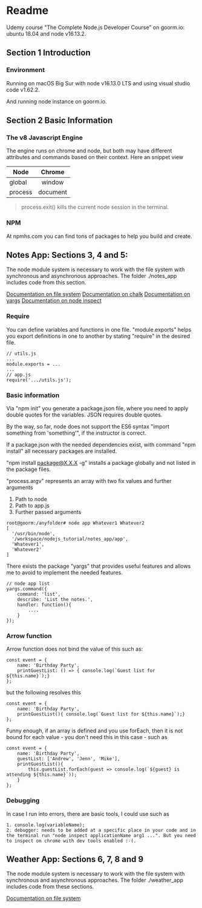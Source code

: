 # Readme
Udemy course "The Complete Node.js Developer Course" on goorm.io: ubuntu 18.04 and node v16.13.2.

## Section 1 Introduction

### Environment

Running on macOS Big Sur with node v16.13.0 LTS and using visual studio code v1.62.2.

And running node instance on goorm.io.

## Section 2 Basic Information

### The v8 Javascript Engine

The engine runs on chrome and node, but both may have different attributes and commands based on their context. Here an snippet view

| Node | Chrome |  
| ---- | :------: |  
| global | window |
| process | document |

> process.exit() kills the current node session in the terminal.

### NPM

At npmhs.com you can find tons of packages to help you build and create.

## Notes App: Sections 3, 4 and 5:

The node module system is necessary to work with the file system with synchronous and asynchronous approaches. The folder ./notes_app includes code from this section.

[Documentation on file system](https://nodejs.org/dist/latest-v16.x/docs/api/fs.html)
[Documentation on chalk](https://github.com/chalk/chalk)
[Documentation on yargs](https://github.com/yargs/yargs)
[Documentation on node inspect](https://nodejs.org/api/inspector.html)
### Require

You can define variables and functions in one file. "module.exports" helps you export definitions in one to another by stating "require" in the desired file.
````
// utils.js
...
module.exports = ...
...
// app.js
require('.../utils.js');
````

### Basic information
Via "npm init" you generate a package.json file, where you need to apply double quotes for the variables. JSON requires double quotes.

By the way, so far, node does not support the ES6 syntax "import something from 'something'", if the instructor is correct.

If a package.json with the needed dependencies exist, with command "npm install" all necessary packages are installed.

"npm install package@X.X.X -g" installs a package globally and not listed in the package files.

"process.argv" represents an array with two fix values and further arguments
1. Path to node
2. Path to app.js
3. Further passed arguments
````
root@goorm:/anyfolder# node app Whatever1 Whatever2
[ 
  '/usr/bin/node',
  '/workspace/nodejs_tutorial/notes_app/app',
  'Whatever1',
  'Whatever2'
]
````
There exists the package "yargs" that provides useful features and allows me to avoid to implement the needed features.
````
// node app list
yargs.command({
	command: 'list',
	describe: 'List the notes.',
	handler: function(){
		....
	}
});
````

### Arrow function
Arrow function does not bind the value of this such as:
````
const event = {
	name: 'Birthday Party',
	printGuestList: () => { console.log(`Guest list for ${this.name}`);}
};
````
but the following resolves this
````
const event = {
	name: 'Birthday Party',
	printGuestList(){ console.log(`Guest list for ${this.name}`);}
};
````
Funny enough, if an array is defined and you use forEach, then it is not bound for each value - you don't need this in this case - such as
````
const event = {
	name: 'Birthday Party',
	guestList: ['Andrew', 'Jenn', 'Mike'],
	printGuestList(){ 
		this.guestList.forEach(guest => console.log(`${guest} is attending ${this.name}`));
	}
};
````

### Debugging
In case I run into errors, there are basic tools, I could use such as
````
1. console.log(variableName);
2. debugger: needs to be added at a specific place in your code and in the terminal run "node inspect applicationName arg1 ...". But you need to inspect on chrome with dev tools enabled :-(.
````

## Weather App: Sections 6, 7, 8 and 9
The node module system is necessary to work with the file system with synchronous and asynchronous approaches. The folder ./weather_app includes code from these sections.

[Documentation on file system](https://nodejs.org/dist/latest-v16.x/docs/api/fs.html)
